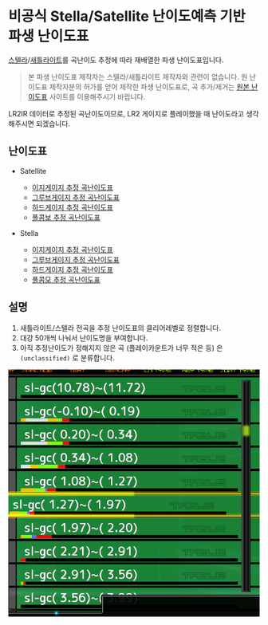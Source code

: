 # 비공식 Stella/Satellite 난이도예측 기반 파생 난이도표

[스텔라](https://stellabms.xyz/recommend/st)/[새틀라이트](https://stellabms.xyz/recommend/sl)를 곡난이도 추정에 따라 재배열한 파생 난이도표입니다.

> 본 파생 난이도표 제작자는 스텔라/새틀라이트 제작자와 관련이 없습니다. 원 난이도표
> 제작자분의 허가를 얻어 제작한 파생 난이도표로, 곡 추가/제거는 [원본 난이도표](https://stellabms.xyz/)
> 사이트를 이용해주시기 바랍니다.

LR2IR 데이터로 추정된 곡난이도이므로, LR2 게이지로 플레이했을 때 난이도라고 생각해주시면 되겠습니다.

## 난이도표

- Satellite
  - [이지게이지 추정 곡난이도표](./table-sl-ec.html)
  - [그루브게이지 추정 곡난이도표](./table-sl-gc.html)
  - [하드게이지 추정 곡난이도표](./table-sl-hc.html)
  - [풀콤보 추정 곡난이도표](./table-sl-fc.html)

- Stella
  - [이지게이지 추정 곡난이도표](./table-st-ec.html)
  - [그루브게이지 추정 곡난이도표](./table-st-gc.html)
  - [하드게이지 추정 곡난이도표](./table-st-hc.html)
  - [풀콤모 추정 곡난이도표](./table-st-fc.html)

## 설명

1. 새틀라이트/스텔라 전곡을 추정 난이도표의 클리어레벨로 정렬합니다.
2. 대강 50개씩 나눠서 난이도명을 부여합니다.
3. 아직 추정난이도가 정해지지 않은 곡 (플레이카운트가 너무 적은 등) 은 `(unclassified)` 로 분류합니다.

![Level names](table_desc.png)
